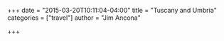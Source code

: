 +++
date = "2015-03-20T10:11:04-04:00"
title = "Tuscany and Umbria"
categories = ["travel"]
author = "Jim Ancona"

+++

